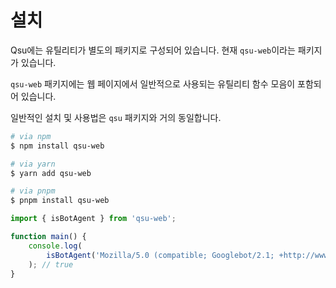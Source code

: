 # 설치

Qsu에는 유틸리티가 별도의 패키지로 구성되어 있습니다. 현재 `qsu-web`이라는 패키지가 있습니다.

`qsu-web` 패키지에는 웹 페이지에서 일반적으로 사용되는 유틸리티 함수 모음이 포함되어 있습니다.

일반적인 설치 및 사용법은 `qsu` 패키지와 거의 동일합니다.

```bash
# via npm
$ npm install qsu-web

# via yarn
$ yarn add qsu-web

# via pnpm
$ pnpm install qsu-web
```

```javascript
import { isBotAgent } from 'qsu-web';

function main() {
	console.log(
		isBotAgent('Mozilla/5.0 (compatible; Googlebot/2.1; +http://www.google.com/bot.html')
	); // true
}
```
